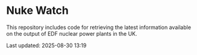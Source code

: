 # Nuke Watch

This repository includes code for retrieving the latest information available on the output of EDF nuclear power plants in the UK.

Last updated: 2025-08-30 13:19